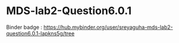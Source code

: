 # MDS-lab2-Question6.0.1

Binder badge : https://hub.mybinder.org/user/sreyaguha-mds-lab2-question6.0.1-lapkns5g/tree